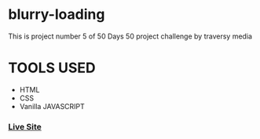 # blurry-loading
This is project number 5 of 50 Days 50 project challenge by traversy media
# TOOLS USED
 - HTML
 - CSS
 - Vanilla JAVASCRIPT

### [Live Site](https://ankitmrmishra.github.io/blurry-loading)

